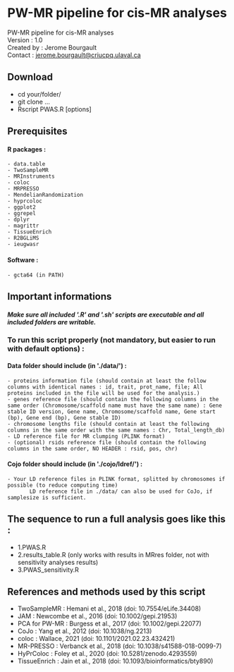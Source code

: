 # PW-MR pipeline for cis-MR analyses

PW-MR pipeline for cis-MR analyses <br>
Version : 1.0 <br>
Created by : Jerome Bourgault <br>
Contact : jerome.bourgault@criucpq.ulaval.ca <br>

## Download
- cd your/folder/
- git clone ...
- Rscript PWAS.R [options]

## Prerequisites
#### R packages :
    - data.table
    - TwoSampleMR
    - MRInstruments
    - coloc
    - MRPRESSO
    - MendelianRandomization
    - hyprcoloc
    - ggplot2
    - ggrepel
    - dplyr
    - magrittr
    - TissueEnrich
    - R2BGLiMS
    - ieugwasr
#### Software :
    - gcta64 (in PATH)

## Important informations
#### *Make sure all included '.R' and '.sh' scripts are executable and all included folders are writable.*

### To run this script properly (not mandatory, but easier to run with default options) :
#### Data folder should include (in './data/') :
    - proteins information file (should contain at least the follow columns with identical names : id, trait, prot_name, file; All proteins included in the file will be used for the analysis.)
    - genes reference file (should contain the following columns in the same order (Chromosome/scaffold name must have the same name) : Gene stable ID version, Gene name, Chromosome/scaffold name, Gene start (bp), Gene end (bp), Gene stable ID)
    - chromosome lengths file (should contain at least the following columns in the same order with the same names : Chr, Total_length_db)
    - LD reference file for MR clumping (PLINK format)
    - (optional) rsids reference file (should contain the following columns in the same order, NO HEADER : rsid, pos, chr)
#### Cojo folder should include (in './cojo/ldref/') :
    - Your LD reference files in PLINK format, splitted by chromosomes if possible (to reduce computing time)
           LD reference file in ./data/ can also be used for CoJo, if samplesize is sufficient.

## The sequence to run a full analysis goes like this :
- 1.PWAS.R
- 2.results_table.R (only works with results in MRres folder, not with sensitivity analyses results)
- 3.PWAS_sensitivity.R

## References and methods used by this script
- TwoSampleMR : Hemani et al., 2018 (doi: 10.7554/eLife.34408)
- JAM : Newcombe et al., 2016 (doi: 10.1002/gepi.21953)
- PCA for PW-MR : Burgess et al., 2017 (doi: 10.1002/gepi.22077)
- CoJo : Yang et al., 2012 (doi: 10.1038/ng.2213)
- coloc : Wallace, 2021 (doi: 10.1101/2021.02.23.432421)
- MR-PRESSO : Verbanck et al., 2018 (doi: 10.1038/s41588-018-0099-7)
- HyPrColoc : Foley et al., 2020 (doi: 10.5281/zenodo.4293559)
- TissueEnrich : Jain et al., 2018 (doi: 10.1093/bioinformatics/bty890)
